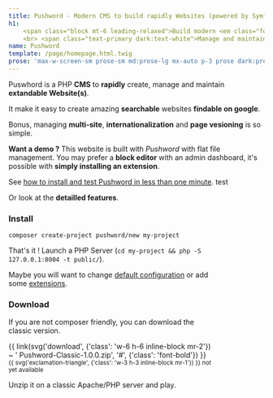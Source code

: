 ```yaml
---
title: Pushword - Modern CMS to build rapidly Websites (powered by Symfony)
h1:
    <span class="block mt-6 leading-relaxed">Build modern <em class="font-light">Content First</em> websites rapidly
    <br> <span class="text-primary dark:text-white">Manage and maintain it as quickly</span></span>
name: Pushword
template: /page/homepage.html.twig
prose: 'max-w-screen-sm prose-sm md:prose-lg mx-auto p-3 prose dark:prose-light'
---
```


<div class="flex flex-row max-w-screen-lg mx-auto mb-6">

<div class="p-3 pr-6 -mt-3" markdown=1>

Puswhord is a PHP <strong>CMS</strong> to <strong>rapidly</strong> create, manage and maintain <strong>extandable Website(s)</strong>.

It make it easy to create amazing <strong>searchable</strong> websites <strong>findable on google</strong>.

Bonus, managing <strong>multi-site</strong>, <strong>internationalization</strong> and <strong>page vesioning</strong> is so simple.

<strong>Want a demo ?</strong> This website is built with _Pushword_ with flat file management. You may prefer a <strong>block editor</strong> with an admin dashboard, it's possible with **simply installing an extension**.

See [how to install and test Pushword in less than one minute](/installation). test

Or look at the <strong>detailled features</strong>.

</div>
<div class="hidden p-3 -mt-3 prose-sm rounded-sm shadow-lg bg-gray-50 dark:bg-gray-900 lg:block" style="width:400px" markdown=1>

### Install

<pre><code class="text-sm shell" style="overflow-x: hidden;">composer create-project pushword/new my-project</code></pre>

That's it ! Launch a PHP Server (`cd my-project && php -S 127.0.0.1:8004 -t public/`).

Maybe you will want to change [default configuration](/configuration) or add some [extensions](/extensions).

### Download

If you are not composer friendly, you can download the classic version.

<p class="text-center">{{ link(svg('download', {'class': 'w-6 h-6 inline-block mr-2'}) ~ ' Pushword-Classic-1.0.0.zip', '#', {'class': 'font-bold'}) }}
<br><small>{{ svg('exclamation-triangle', {'class': 'w-3 h-3 inline-block mr-1'}) }} not yet available</small></p>

Unzip it on a classic Apache/PHP server and play.

</div>
</div>

<div class="absolute hidden transform -right-14 w-96 -top-10 2xl:block 2xl:w-60 rotate-12" style="height:150vh">
  <div class="w-full h-full bg-repeat text-primary-100 heropattern-bubbles-gray-200">
  </div>
</div>

<!-- next: show a preview there -->

{% apply unprose %}

<div class="relative mb-6 shadow-sm bg-gray-50 dark:bg-gray-800 bg-gradient-to-r from-gray-50 to-white dark:from-gray-900 dark:to-gray-800">
    <div class="max-w-screen-sm mx-auto">
        <h2 class="pt-12 pb-6 text-4xl">Features<br><small class="text-lg">Create content and publish it on the web smoothly</small></h2>
    </div>

<div class="grid max-w-screen-sm grid-cols-2 gap-4 mx-auto md:px-12 md:grid-cols-4 xl:grid-cols-6 md:max-w-screen-2xl ">
    <div class="col-span-2">
        <!-- Edit -->
        <div class="px-3 py-6 mb-6 rounded-lg bg-green-50">
            <h2 class="flex mb-6 text-xl font-medium">
                <div class="flex-shrink-0">
                    <div class="flex items-center justify-center w-10 h-10 mt-2 text-white bg-green-500 rounded-full">{{
                        svg('tools') }}</div>
                </div>
                <div class="ml-3 text-green-500">Easy to install<br><small>Run it in a few seconds</small></div>
            </h2>
            <div class="prose md:prose-lg">
                <p>Pushword run on a classic up to date <strong>PHP</strong> environnement (and Composer). You have this on your
                    machine or just a cheap shared host ? So you are able to install it in a few seconds.</p>
                <p><a href="/installation">Learn more about requirements and installation.</a></p>
                <p>By default, it works without dirty work. It looks <strong>so simple</strong>. But don't be wrong, you
                    can do amazing custom thing with it !</p>
                <p class="text-sm font-light text-center text-green-500"><strong style="color: rgba(16, 185, 129, var(--tw-text-opacity));">PHP 8</strong> // Symfony 6</p>
            </div>
        </div>
        <div class="px-3 py-6 mb-6 rounded-lg bg-indigo-50">
            <h2 class="flex mb-6 text-xl font-medium">
                <div class="flex-shrink-0">
                    <div class="flex items-center justify-center w-10 h-10 mt-2 text-white bg-indigo-500 rounded-full">
                        {{ svg('wave-square') }}</div>
                </div>
                <div class="ml-3 text-indigo-500">Extendable<br><small>Look ! It's a symfony application under the hood</small>
                </div>
            </h2>
            <div class="prose md:prose-lg"">
                <p>To create <strong>Multiple sites</strong> with <strong>multiple languages</strong> (i18n) and
                    managing them on <strong>multiple domains</strong> you don't need to extend the core. <strong>Simple
                        site</strong> and <strong>complex content network</strong> can be managed easily with Pushword
                    without extension.</p>
                <p>You want a <strong>blog</strong> or a <strong>documentation website</strong> ? Just install Pushword
                    and play.</p>
                <p>Want another feature ? Look at the <a href="/extensions">{{ svg('puzzle-piece')
                        }}&nbsp;extensions</a>.</p>
                <p>Not finding the one you want ? Pushword is built as a <strong>symfony bundle</strong> so just extend
                    your research to them or find an expert developper to make your wish reality.</p>
            </div>
        </div>
    </div>
    <div class="col-span-2">
        <div class="px-3 py-6 mb-6 rounded-lg bg-blue-50">
            <h2 class="flex mb-6 text-xl font-medium">
                <div class="flex-shrink-0">
                    <div class="flex items-center justify-center w-10 h-10 mt-2 text-white bg-blue-500 rounded-full">
                        {{ svg('feather-alt') }}
                    </div>
                </div>
                <div class="ml-3 text-blue-500">Just Write<br><small>Are you more Flat-file CMS or Full Featured Admin
                        ?</small></div>
            </h2>
            <div class="prose md:prose-lg"">
                <p>Pushword offers the two ways to manage a site : a <strong>simple, functionnable and efficient default
                        Admin</strong>, if you come from Wordpress, you will find your way easily or a <strong>powerfull
                        flat-file CMS</strong>, you will be able to edit your content or your template files from where
                    you want (nextcloud folder, custom editor, git compatible...).</p>
                <p>Default editor use <strong>Markdown/Html</strong> with extended <a href="/editor">features</a>
                    (video, responsive image, encrypted link...).</p>
                <p>A <a href="/extension/admin-block-editor">block editor</a> is avalaible for non-markdown friendly people.</p>
            </div>
        </div>
        <div class="px-3 py-6 mb-6 rounded-lg bg-red-50">
            <h2 class="flex mb-6 text-xl font-medium">
                <div class="flex-shrink-0">
                    <div class="flex items-center justify-center w-10 h-10 pt-1 mt-2 text-white bg-red-500 rounded-full">
                        {{ svg('paint-roller') }}
                    </div>
                </div>
                <div class="ml-3 text-red-500">Be unique : theme it quickly<br><small>Do you know Tailwind CSS and Twig ?</small>
                </div>
            </h2>
            <div class="prose md:prose-lg"">
                <p>Thanks to <strong>Tailwind CSS</strong> and <strong>Twig</strong>, you will be
                    able to customize the default theme rapidly if you master html and css.</p>
                <p>Maybe you will prefer rebuild your own custom theme. Do as you wish, you use Pushword.</p>
                <p>{{ svg('eye') }} Want to see how easy it is ? See this documentation website {{ link('assets',
                    'https://github.com/Pushword/Pushword/tree/main/packages/docs') }} and {{ link('template files',
                    'https://github.com/Pushword/Pushword/tree/main/packages/skeleton/templates/pushword.piedweb.com') }}.</p>
            </div>
        </div>
    </div>
    <div class="flex flex-col items-start col-span-2 xl:flex-col md:col-span-4 xl:col-span-2 md:flex-row xl:col-start-auto md:space-x-3 xl:space-x-0">
        <div class="px-3 py-6 mb-6 rounded-lg bg-pink-50">
            <h2 class="flex mb-6 text-xl font-medium">
                <div class="flex-shrink-0">
                    <div class="flex items-center justify-center w-10 h-10 mt-2 text-white bg-pink-500 rounded-full">
                        {{ svg('star') }}
                    </div>
                </div>
                <div class="ml-3 text-pink-500">Searchable website<br><small>Want to be found on google ?</small>
                </div>
            </h2>
            <div class="prose md:prose-lg"">
                <p>Pushword was first crafted by a seo and developper guy. Being on the first page of search result matters !</p>
                <p>So, of course, Pushword manage <strong>title</strong>, <strong>h1</strong>, <strong>description</strong>, <strong>nice url</strong>.</p>
                <p>But discover more SEO feature like <strong>health checker</strong> (dead links checker), <strong>internal links improver</strong> (suggest links to add in your content) and more...</p>
                <p>Woring about speed ? If default installation is not fast enough for you, you will fall in love with the <a href="/extension/static-generator">{{ svg('bolt') }} Static Website Generator</a>.</p>
            </div>
        </div>
        <div class="px-3 py-6 mb-6 rounded-lg bg-purple-50 md:-mt-24 xl:mt-0">
            <h2 class="flex mb-6 text-xl font-medium">
                <div class="flex-shrink-0">
                    <div class="flex items-center justify-center w-10 h-10 pt-1 mt-2 text-white bg-purple-500 rounded-full">
                        {{ svg('gem') }}
                    </div>
                </div>
                <div class="ml-3 text-purple-500">Design to last<br><small>Do you want to rebuild a new fancy website each year
                        ?</small>
                </div>
            </h2>
            <div class="prose md:prose-lg">
                <p>Pushword is crafted to last. Source code is <strong>hight quality</strong>, <strong>open source</strong> and <strong>well tested</strong>.</p>
                <p>Bringing a new feature or refactor your code will be painless. Thanks to <strong>symfony best practices</strong>, it will last in the time.</p>
            </div>
        </div>
    </div>
</div>
</div>

<div class="max-w-screen-sm p-3 mx-auto">

<h2 class="text-2xl pt-9"><small>Thanks to open source package and their contributors</small><br>Pushword CMS is built on top of</h2>

<ul class="flex flex-row my-6 space-x-6">
    <li class="text-center"><a href="https://symfony.com"><img src="/media/symfony.svg" alt="Symfony PHP Framework" class="h-16"><br><small>Symfony</small></a></li>
    <li class="text-center"><a href="https://tailwindcss.com"><img src="/media/tailwind.svg" alt="Tailwind CSS" class="w-16 h-16 bg-gray-300 rounded-full"><br><small>Tailwind CSS</small></a></li>
    <li class="text-center"><a href="https://codex.so/editor"><img src="/media/editorjs.svg" alt="Editor.js" class="h-16"><br><small>Editor.js</a></small></li>
    <li class="text-center"><a href="https://sonata-project.org"><img src="/media/sonata.svg" alt="Editor.js" class="w-16 h-16 bg-gray-300 rounded-full"><br><small>Sonata</small></a></li>

</ul>

<div class="pt-3 pb-12 prose dark:prose-light">
{% apply markdown %}
And many more ({{ link('see dependencies', 'https://github.com/Pushword/Pushword/blob/main/composer.json') }}).
{% endapply %}

</div>

</div>

<div class="shadow-sm bg-gray-50 -mb-14 dark:bg-gray-800">
<div class="max-w-screen-sm p-3 py-12 mx-auto prose-sm prose md:prose-lg dark:prose-light">

<h2>Next</h2>
{% apply markdown %}
Time to [read the docs](/installation) or maybe have a look to the {{ link(svg('github') ~ 'source code', 'https://github.com/Pushword/pushword') }}.

And follow {{ link('@PushwordCMS', 'https://twitter.com/PushwordCMS') }} on twitter or {{ link('github', 'https://github.com/Pushword/pushword') }} to be notified about updates or new extensions.
{% endapply %}

</div>
</div>

{% endapply %}
